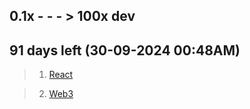 ## 0.1x - - - > 100x dev

## 91 days left (30-09-2024 00:48AM)

> 1. [React](./React/)

> 2. [Web3](./Web3/)
